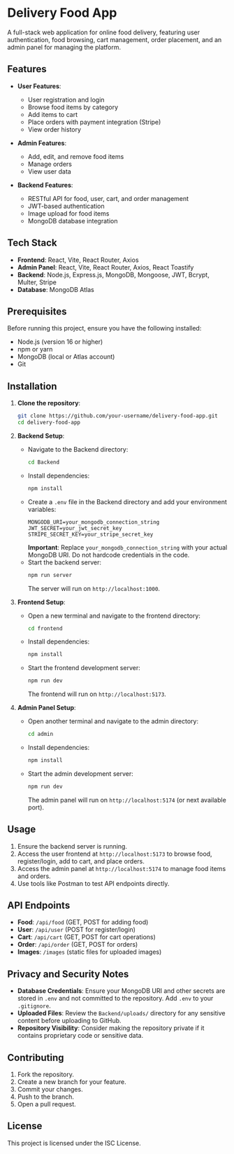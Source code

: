 # Delivery Food App

A full-stack web application for online food delivery, featuring user authentication, food browsing, cart management, order placement, and an admin panel for managing the platform.

## Features

- **User Features**:
  - User registration and login
  - Browse food items by category
  - Add items to cart
  - Place orders with payment integration (Stripe)
  - View order history

- **Admin Features**:
  - Add, edit, and remove food items
  - Manage orders
  - View user data

- **Backend Features**:
  - RESTful API for food, user, cart, and order management
  - JWT-based authentication
  - Image upload for food items
  - MongoDB database integration

## Tech Stack

- **Frontend**: React, Vite, React Router, Axios
- **Admin Panel**: React, Vite, React Router, Axios, React Toastify
- **Backend**: Node.js, Express.js, MongoDB, Mongoose, JWT, Bcrypt, Multer, Stripe
- **Database**: MongoDB Atlas

## Prerequisites

Before running this project, ensure you have the following installed:

- Node.js (version 16 or higher)
- npm or yarn
- MongoDB (local or Atlas account)
- Git

## Installation

1. **Clone the repository**:
   ```bash
   git clone https://github.com/your-username/delivery-food-app.git
   cd delivery-food-app
   ```

2. **Backend Setup**:
   - Navigate to the Backend directory:
     ```bash
     cd Backend
     ```
   - Install dependencies:
     ```bash
     npm install
     ```
   - Create a `.env` file in the Backend directory and add your environment variables:
     ```
     MONGODB_URI=your_mongodb_connection_string
     JWT_SECRET=your_jwt_secret_key
     STRIPE_SECRET_KEY=your_stripe_secret_key
     ```
     **Important**: Replace `your_mongodb_connection_string` with your actual MongoDB URI. Do not hardcode credentials in the code.
   - Start the backend server:
     ```bash
     npm run server
     ```
     The server will run on `http://localhost:1000`.

3. **Frontend Setup**:
   - Open a new terminal and navigate to the frontend directory:
     ```bash
     cd frontend
     ```
   - Install dependencies:
     ```bash
     npm install
     ```
   - Start the frontend development server:
     ```bash
     npm run dev
     ```
     The frontend will run on `http://localhost:5173`.

4. **Admin Panel Setup**:
   - Open another terminal and navigate to the admin directory:
     ```bash
     cd admin
     ```
   - Install dependencies:
     ```bash
     npm install
     ```
   - Start the admin development server:
     ```bash
     npm run dev
     ```
     The admin panel will run on `http://localhost:5174` (or next available port).

## Usage

1. Ensure the backend server is running.
2. Access the user frontend at `http://localhost:5173` to browse food, register/login, add to cart, and place orders.
3. Access the admin panel at `http://localhost:5174` to manage food items and orders.
4. Use tools like Postman to test API endpoints directly.

## API Endpoints

- **Food**: `/api/food` (GET, POST for adding food)
- **User**: `/api/user` (POST for register/login)
- **Cart**: `/api/cart` (GET, POST for cart operations)
- **Order**: `/api/order` (GET, POST for orders)
- **Images**: `/images` (static files for uploaded images)

## Privacy and Security Notes

- **Database Credentials**: Ensure your MongoDB URI and other secrets are stored in `.env` and not committed to the repository. Add `.env` to your `.gitignore`.
- **Uploaded Files**: Review the `Backend/uploads/` directory for any sensitive content before uploading to GitHub.
- **Repository Visibility**: Consider making the repository private if it contains proprietary code or sensitive data.

## Contributing

1. Fork the repository.
2. Create a new branch for your feature.
3. Commit your changes.
4. Push to the branch.
5. Open a pull request.

## License

This project is licensed under the ISC License.